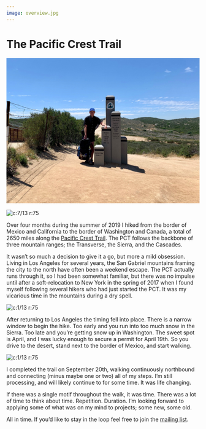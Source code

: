 ```yaml
---
image: overview.jpg
---
```


# The Pacific Crest Trail

![c:1/7 r:75](2019-04-19.jpeg)

![c:7/13 r:75](2019-09-20.jpeg)

Over four months during the summer of 2019 I hiked from the border of Mexico and California to the border of Washington and Canada, a total of 2650 miles along the [Pacific Crest Trail](https://en.wikipedia.org/wiki/Pacific_Crest_Trail). The PCT follows the backbone of three mountain ranges; the Transverse, the Sierra, and the Cascades.

<!-- more -->

It wasn’t so much a decision to give it a go, but more a mild obsession. Living in Los Angeles for several years, the San Gabriel mountains framing the city to the north have often been a weekend escape. The PCT actually runs through it, so I had been somewhat familiar, but there was no impulse until after a soft-relocation to New York in the spring of 2017 when I found myself following several hikers who had just started the PCT. It was my vicarious time in the mountains during a dry spell.

![c:1/13 r:75](overview.jpg)

After returning to Los Angeles the timing fell into place. There is a narrow window to begin the hike. Too early and you run into too much snow in the Sierra. Too late and you’re getting snow up in Washington. The sweet spot is April, and I was lucky enough to secure a permit for April 19th. So you drive to the desert, stand next to the border of Mexico, and start walking.

![c:1/13 r:75](sierra.jpeg)

I completed the trail on September 20th, walking continuously northbound and connecting (minus maybe one or two) all of my steps. I’m still processing, and will likely continue to for some time. It was life changing.

If there was a single motif throughout the walk, it was time. There was a lot of time to think about time. Repetition. Duration. I’m looking forward to applying some of what was on my mind to projects; some new, some old. 

All in time. If you’d like to stay in the loop feel free to join the [mailing list](/mailinglist).